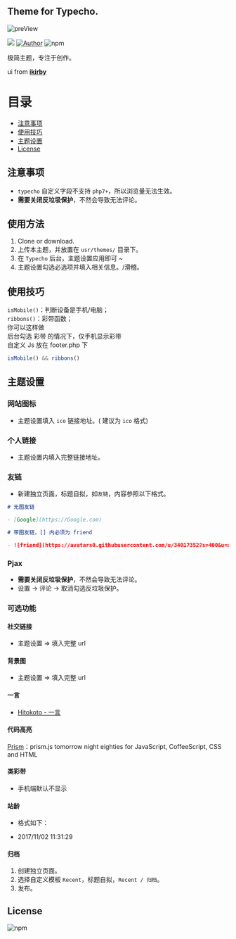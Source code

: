 ## Theme for Typecho.

![preView](./theme-screenshot.png)

![](https://img.shields.io/badge/Theme-%40Typecho-brightgreen.svg)
[![Author](https://img.shields.io/badge/Author-me-brightgreen.svg)](https://runtua.cn.com)
![npm](https://img.shields.io/npm/l/express.svg)

极简主题，专注于创作。

ui from **[ikirby](https://ikirby.me/)**

# 目录

- [注意事项](#注意事项)
- [使用技巧](#使用技巧)
- [主题设置](#主题设置)
- [License](#License)

## 注意事项

- `typecho` 自定义字段不支持 `php7+`，所以浏览量无法生效。
- **需要关闭反垃圾保护**，不然会导致无法评论。

## 使用方法

1.  Clone or download.
2.  上传本主题，并放置在 `usr/themes/` 目录下。
3.  在 `Typecho` 后台，主题设置应用即可 ~
4.  主题设置勾选必选项并填入相关信息。/滑稽。

## 使用技巧

`isMobile()`：判断设备是手机/电脑；  
`ribbons()`：彩带函数；  
你可以这样做  
后台勾选 彩带 的情况下，仅手机显示彩带  
自定义 Js 放在 footer.php 下

```javascript
isMobile() && ribbons()
```

## 主题设置

### 网站图标

- 主题设置填入 `ico` 链接地址。( 建议为 `ico` 格式)

### 个人链接

- 主题设置内填入完整链接地址。

### 友链

- 新建独立页面，标题自拟，如`友链`，内容参照以下格式。

```markdown
# 无图友链

- [Google](https://Google.com)

# 带图友链，[] 内必须为 friend

- ![friend](https://avatars0.githubusercontent.com/u/34017352?s=400&u=a06f4ca3cebd399527f469c9ce1c9d5486b0a406&v=4)[Godme: 无非是一个不可知的背负](https://www.runtua.cn)
```

### Pjax

- **需要关闭反垃圾保护**，不然会导致无法评论。
- 设置 -> 评论 -> 取消勾选反垃圾保护。

### 可选功能

#### 社交链接

- 主题设置 => 填入完整 url

#### 背景图

- 主题设置 => 填入完整 url

#### 一言

- [Hitokoto - 一言](https://hitokoto.cn/)

#### 代码高亮

[Prism](http://prismjs.com)：prism.js tomorrow night eighties for JavaScript, CoffeeScript, CSS and HTML

#### 类彩带

- 手机端默认不显示

#### 站龄

- 格式如下：

- 2017/11/02 11:31:29

#### 归档

1.  创建独立页面。
2.  选择自定义模板 `Recent`，标题自拟，`Recent / 归档`。
3.  发布。

## License

![npm](https://img.shields.io/npm/l/express.svg)
